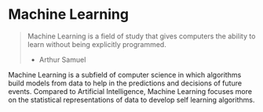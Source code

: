 # Machine Learning

> Machine Learning is a field of study that gives computers the ability to learn without being explicitly programmed.
> - Arthur Samuel

Machine Learning is a subfield of computer science in which algorithms build models from data to help in the predictions and decisions of future events. Compared to Artificial Intelligence, Machine Learning focuses more on the statistical representations of data to develop self learning algorithms.

